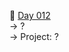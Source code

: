 :date: [Day 012](https://github.com/fernandocucci/100DaysOfPython/tree/main/Day%20012)  
-> ?<br/>
-> Project: ?